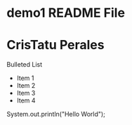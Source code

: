 # demo1 README File
# CrisTatu Perales
Bulleted List
* Item 1
* Item 2
* Item 3
* Item 4

System.out.println("Hello World");

